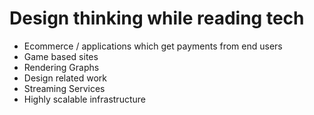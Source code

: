 # Design thinking while reading tech
-   Ecommerce / applications which get payments from end users
-   Game based sites
-   Rendering Graphs
-   Design related work
-   Streaming Services
-   Highly scalable infrastructure